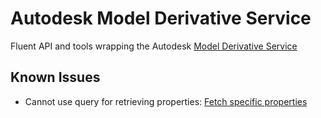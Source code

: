 # Autodesk Model Derivative Service

Fluent API and tools wrapping the Autodesk [Model Derivative Service](https://aps.autodesk.com/en/docs/model-derivative/v2/developers_guide/overview/)

## Known Issues

- Cannot use query for retrieving properties: [Fetch specific properties](https://aps.autodesk.com/en/docs/model-derivative/v2/reference/http/metadata/urn-metadata-guid-properties-query-POST/)